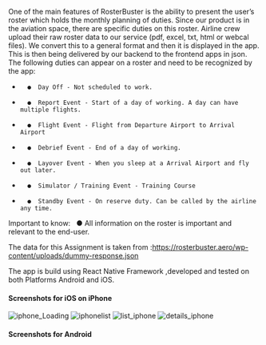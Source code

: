 One of the main features of RosterBuster is the ability to present the user’s roster which holds the monthly planning of duties. Since our product is in the aviation space, there are specific duties on this roster. 
Airline crew upload their raw roster data to our service (pdf, excel, txt, html or webcal files). We convert this to a general format and then it is displayed in the app. This is then being delivered by our backend to the frontend apps in json. 
The following duties can appear on a roster and need to be recognized by the app: 
* 		●  Day Off - Not scheduled to work. 
* 		●  Report Event - Start of a day of working. A day can have multiple flights. 
* 		●  Flight Event - Flight from Departure Airport to Arrival Airport 
* 		●  Debrief Event - End of a day of working. 
* 		●  Layover Event - When you sleep at a Arrival Airport and fly out later. 
* 		●  Simulator / Training Event - Training Course 
* 		●  Standby Event - On reserve duty. Can be called by the airline any time. 

Important to know:  
● All information on the roster is important and relevant to the end-user. 

The data for this Assignment is taken from :https://rosterbuster.aero/wp-content/uploads/dummy-response.json


The app  is build using React Native Framework ,developed and tested on both Platforms Android and iOS.




<h4>Screenshots for iOS on iPhone </h4>

![iphone_Loading](https://user-images.githubusercontent.com/20993583/152652961-5c4b1cf4-2324-4a0d-85a7-df1c9471fe38.PNG)
![iphonelist](https://user-images.githubusercontent.com/20993583/152652982-c69da99d-f983-4117-aaf3-6db399482c01.png)
![list_iphone](https://user-images.githubusercontent.com/20993583/152652977-1fa2edea-1aea-404f-8469-386df3f4df78.PNG)
![details_iphone](https://user-images.githubusercontent.com/20993583/152652984-64796f8b-4c6f-4024-a817-c317dfa240bd.PNG)

<h4>Screenshots for Android</h4>










